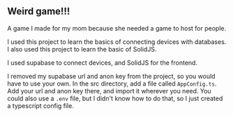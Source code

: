 ## Weird game!!!
A game I made for my mom because she needed a game to host for people.

I used this project to learn the basics of connecting devices with databases. I also used this project to learn the basic of SolidJS. 

I used supabase to connect devices, and SolidJS for the frontend.

I removed my supabase url and anon key from the project, so you would have to use your own. In the src directory, add a file called `AppConfig.ts`. Add your url and anon key there, and import it wherever you need. You could also use a `.env` file, but I didn't know how to do that, so I just created a typescript config file.
